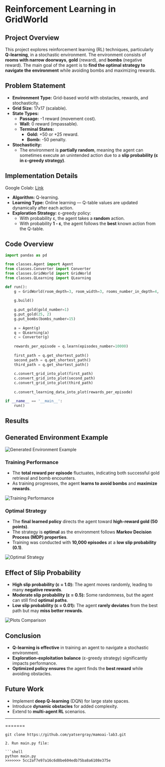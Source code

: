 # Reinforcement Learning in GridWorld

## Project Overview

This project explores reinforcement learning (RL) techniques, particularly **Q-learning**, in a stochastic environment. The environment consists of **rooms with narrow doorways**, **gold** (reward), and **bombs** (negative reward). The main goal of the agent is to **find the optimal strategy to navigate the environment** while avoiding bombs and maximizing rewards.

## Problem Statement

- **Environment Type:** Grid-based world with obstacles, rewards, and stochasticity.
- **Grid Size:** 17x17 (scalable).
- **State Types:**
  - **Passage:** -1 reward (movement cost).
  - **Wall:** 0 reward (impassable).
  - **Terminal States:**
    - **Gold:** +50 or +25 reward.
    - **Bomb:** -50 penalty.
- **Stochasticity:**
  - The environment is **partially random**, meaning the agent can sometimes execute an unintended action due to a **slip probability (ε in ε-greedy strategy)**.

## Implementation Details

Google Colab: [Link](https://colab.research.google.com/drive/13ttsI_p37HaKKweeJGrOAQzZ0ZrZuPRU?usp=sharing)

- **Algorithm:** Q-learning.
- **Learning Type:** Online learning — Q-table values are updated dynamically after each action.
- **Exploration Strategy:** ε-greedy policy:
  - With probability ε, the agent takes a **random** action.
  - With probability **1 - ε**, the agent follows the **best** known action from the Q-table.

## Code Overview

```python
import pandas as pd

from classes.Agent import Agent
from classes.Converter import Converter
from classes.GridWorld import GridWorld
from classes.QLearning import QLearning

def run():
    g = GridWorld(room_depth=3, room_width=3, rooms_number_in_depth=4, rooms_number_in_width=4)
    
    g.build()
    
    g.put_gold(gold_number=1)
    g.put_gold(25, 2)
    g.put_bombs(bombs_number=15)
    
    a = Agent(g)
    q = QLearning(a)
    c = Converter(g)
    
    rewards_per_episode = q.learn(episodes_number=10000)
    
    first_path = q.get_shortest_path()
    second_path = q.get_shortest_path()
    third_path = q.get_shortest_path()
    
    c.convert_grid_into_plot(first_path)
    c.convert_grid_into_plot(second_path)
    c.convert_grid_into_plot(third_path)
    
    c.convert_learning_data_into_plot(rewards_per_episode)

if __name__ == '__main__':
    run()
```

## Results

## Generated Environment Example

![Generated Environment Example](/images/grid1.png)

### Training Performance

- The **total reward per episode** fluctuates, indicating both successful gold retrieval and bomb encounters.
- As training progresses, the agent **learns to avoid bombs** and **maximize rewards**.

![Training Performance](/images/graph1.png)

### Optimal Strategy

- The **final learned policy** directs the agent toward **high-reward gold (50 points)**.
- The strategy is **optimal** as the environment follows **Markov Decision Process (MDP) properties**.
- Training was conducted with **10,000 episodes** at a **low slip probability (0.1)**.

![Optimal Strategy](/images/grid3.png)

## Effect of Slip Probability

- **High slip probability (ε = 1.0):** The agent moves randomly, leading to many **negative rewards**.
- **Moderate slip probability (ε = 0.5):** Some randomness, but the agent can still find **optimal paths**.
- **Low slip probability (ε = 0.01):** The agent **rarely deviates** from the best path but may **miss better rewards**.

![Plots Comparison](/images/general.png)

## Conclusion

- **Q-learning is effective** in training an agent to navigate a stochastic environment.
- **Exploration-exploitation balance** (ε-greedy strategy) significantly impacts performance.
- **Optimized policy ensures** the agent finds the **best reward** while avoiding obstacles.

## Future Work

- Implement **deep Q-learning** (DQN) for large state spaces.
- Introduce **dynamic obstacles** for added complexity.
- Extend to **multi-agent RL** scenarios.

---
=======
   ```shell
   git clone https://github.com/yatsergray/mamoai-lab3.git
   
2. Run main.py file:

   ```shell
   python main.py
>>>>>>> 5cc2af7e97a16c6d8be604edb75ba8a6108e375e
